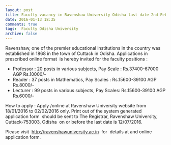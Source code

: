 ```yaml
---
layout: post
title: Faculty vacancy in Ravenshaw University Odisha last date 2nd Feb-2016   
date: 2016-01-13 18:35
comments: true
tags:  Faculty Odisha University 
archive: false
---
```

Ravenshaw, one of the premier educational institutions in the country was established in 1868 in the town of Cuttack in Odisha. Applications in prescribed online format  is hereby invited for the faculty positions :

- Professor : 20 posts in various subjects, Pay Scale : Rs.37400-67000 AGP Rs.10000/-
- Reader : 37 posts in Mathematics, Pay Scales : Rs.15600-39100 AGP Rs.8000/-  
- Lecturer : 99 posts in various subjects, Pay Scales: Rs.15600-39100 AGP Rs.6000/-  

How to apply : Apply /online at Ravenshaw University website from 18/01/2016 to 02/02/2016 only. Print out of the system generated application form  should be sent to The Registrar, Ravenshaw University, Cuttack-753003, Odisha  on or before the last date is 12/07/2016.  

Please visit  <http://ravenshawuniversity.ac.in>  for  details at and online application form.



